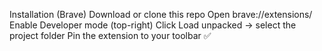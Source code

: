 Installation (Brave)
Download or clone this repo
Open brave://extensions/
Enable Developer mode (top-right)
Click Load unpacked → select the project folder
Pin the extension to your toolbar ✅

